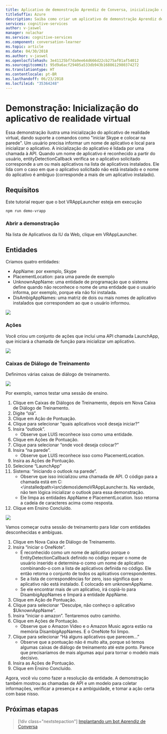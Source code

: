 ```yaml
---
title: Aplicativo de demonstração Aprendiz de Conversa, inicialização de aplicativo de realidade virtual – Serviços Cognitivos da Microsoft | Microsoft Docs
titleSuffix: Azure
description: Saiba como criar um aplicativo de demonstração Aprendiz de Conversa.
services: cognitive-services
author: v-jaswel
manager: nolachar
ms.service: cognitive-services
ms.component: conversation-learner
ms.topic: article
ms.date: 04/30/2018
ms.author: v-jaswel
ms.openlocfilehash: 3e41125bf7da9ee64d666d22cb275af01af54012
ms.sourcegitcommit: 95d9a6acf29405a533db943b1688612980374272
ms.translationtype: HT
ms.contentlocale: pt-BR
ms.lasthandoff: 06/23/2018
ms.locfileid: "35364248"
---
```

# <a name="demo-virtual-reality-app-launcher"></a>Demonstração: Inicialização do aplicativo de realidade virtual

Essa demonstração ilustra uma inicialização do aplicativo de realidade virtual, dando suporte a comandos como "iniciar Skype e colocar na parede". Um usuário precisa informar um nome de aplicativo e local para inicializar o aplicativo. A inicialização do aplicativo é lidada por uma chamada à API. Quando um nome de aplicativo é reconhecido a partir do usuário, entityDetectionCallback verifica se o aplicativo solicitado corresponde a um ou mais aplicativos na lista de aplicativos instalados. Ele lida com o caso em que o aplicativo solicitado não está instalado e o nome do aplicativo é ambíguo (corresponde a mais de um aplicativo instalado).

## <a name="requirements"></a>Requisitos

Este tutorial requer que o bot VRAppLauncher esteja em execução

    npm run demo-vrapp

### <a name="open-the-demo"></a>Abrir a demonstração

Na lista de Aplicativos da IU da Web, clique em VRAppLauncher. 

## <a name="entities"></a>Entidades

Criamos quatro entidades:

- AppName: por exemplo, Skype
- PlacementLocation: para uma parede de exemplo
- UnknownAppName: uma entidade de programação que o sistema define quando não reconhece o nome de uma entidade que o usuário informa, por exemplo, porque ela não foi instalada.
- DisAmbigAppNames: uma matriz de dois ou mais nomes de aplicativo instalados que correspondem ao que o usuário informou. 

![](../media/tutorial_vrapplauncher_entities.PNG)

### <a name="actions"></a>Ações

Você criou um conjunto de ações que inclui uma API chamada LaunchApp, que iniciará a chamada de função para inicializar um aplicativo.

![](../media/tutorial_vrapplauncher_actions.PNG)

### <a name="training-dialogs"></a>Caixas de Diálogo de Treinamento
Definimos várias caixas de diálogo de treinamento.

![](../media/tutorial_vrapplauncher_dialogs.PNG)

Por exemplo, vamos testar uma sessão de ensino.

1. Clique em Caixas de Diálogos de Treinamento, depois em Nova Caixa de Diálogo de Treinamento.
1. Digite “olá”.
2. Clique em Ação de Pontuação.
3. Clique para selecionar “quais aplicativos você deseja iniciar?”
4. Insira “outlook”.
    - Observe que LUIS reconhece isso como uma entidade.
5. Clique em Ações de Pontuação.
3. Clique para selecionar “onde você deseja colocar?”
4. Insira “na parede”.
    - Observe que LUIS reconhece isso como PlacementLocation.
2. Insira as Ações de Pontuação.
6. Selecione “LaunchApp”
7. Sistema: “iniciando o outlook na parede”.
    - Observe que isso inicializou uma chamada de API. O código para a chamada está em C:\<\installedpath>\src\demos\demoVRAppLauncher.ts. Na verdade, não tem lógica inicializar o outlook para essa demonstração.
    - Ele limpa as entidades AppName e PlacementLocation. Isso retorna a cadeia de caracteres acima como resposta.
4. Clique em Ensino Concluído.

![](../media/tutorial_vrapplauncher_callbackcode.PNG)

Vamos começar outra sessão de treinamento para lidar com entidades desconhecidas e ambíguas.

1. Clique em Nova Caixa de Diálogo de Treinamento.
1. Insira “iniciar o OneNote”. 
    - É reconhecido como um nome de aplicativo porque o EntityDetectionCallback definido no código requer o nome de usuário inserido e determina-o como um nome de aplicativo combinando-o com a lista de aplicativos definida no código. Ele então retorna o conjunto de todos os aplicativos correspondentes. 
    - Se a lista de correspondências for zero, isso significa que o aplicativo não está instalado. É colocado em unknownAppName.
    - Se ele encontrar mais de um aplicativo, irá copiá-lo para DisambigAppNames e limpará a entidade AppName.
2. Clique em Ação de Pontuação.
3. Clique para selecionar “Desculpe, não conheço o aplicativo $UknownAppName”.
4. Insira “iniciar o amazon”. Tentaremos outro caminho.
5. Clique em Ações de Pontuação.
    - Observe que o Amazon Video e o Amazon Music agora estão na memória DisambigAppNames. E o OneNote foi limpo.
3. Clique para selecionar “Há alguns aplicativos que parecem...”
    - Observe que a pontuação não é muito alta, porque só temos algumas caixas de diálogo de treinamento até este ponto. Parece que precisaríamos de mais algumas aqui para tornar o modelo mais decisivo.
2. Insira as Ações de Pontuação.
4. Clique em Ensino Concluído.

Agora, você viu como fazer a resolução da entidade. A demonstração também mostrou as chamadas de API e um modelo para coletar informações, verificar a presença e a ambiguidade, e tomar a ação certa com base nisso.

## <a name="next-steps"></a>Próximas etapas

> [!div class="nextstepaction"]
> [Implantando um bot Aprendiz de Conversa](../deploy-to-bf.md)
